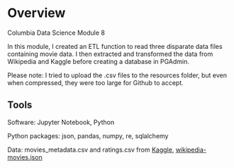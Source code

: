 # Overview
Columbia Data Science Module 8

In this module, I created an ETL function to read three disparate data files containing movie data. I then extracted and transformed the data from Wikipedia and Kaggle before creating a database in PGAdmin. 

Please note: I tried to upload the .csv files to the resources folder, but even when compressed, they were too large for Github to accept. 

## Tools

Software: Jupyter Notebook, Python

Python packages: json, pandas, numpy, re, sqlalchemy

Data: movies_metadata.csv and ratings.csv from [Kaggle](https://www.kaggle.com/rounakbanik/the-movies-dataset?select=ratings.csv), [wikipedia-movies.json](https://github.com/perryabdulkadir/Movies-ETL/blob/main/Resources/wikipedia-movies.json)
